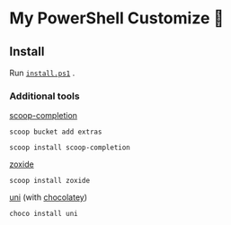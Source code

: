 # My PowerShell Customize 🐚

## Install

Run [`install.ps1`](./install.ps1) .

### Additional tools

[scoop-completion](https://github.com/Moeologist/scoop-completion)

```
scoop bucket add extras

scoop install scoop-completion
```

[zoxide](https://github.com/ajeetdsouza/zoxide)

```
scoop install zoxide
```

[uni](https://github.com/arp242/uni) (with [chocolatey](https://chocolatey.org/install#individual))

```
choco install uni
```

